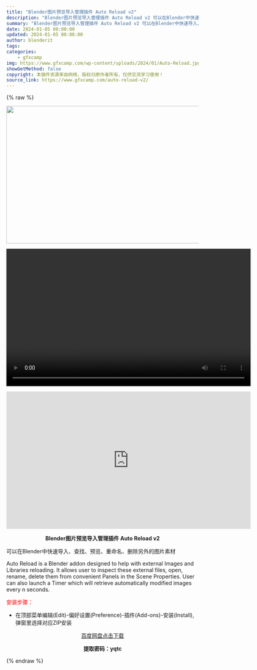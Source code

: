 ```yaml
---
title: "Blender图片预览导入管理插件 Auto Reload v2"
description: "Blender图片预览导入管理插件 Auto Reload v2 可以在Blender中快速导入、查找、预览、重命名、删除另外的图片素材 Auto Reload is a Blender addon ..."
summary: "Blender图片预览导入管理插件 Auto Reload v2 可以在Blender中快速导入、查找、预览、重命名、删除另外的图片素材 Auto Reload is a Blender addon ..."
date: 2024-01-05 00:00:00
updated: 2024-01-05 00:00:00
author: blenderit
tags: 
categories:
    - gfxcamp
img: https://www.gfxcamp.com/wp-content/uploads/2024/01/Auto-Reload.jpg
showGetMethod: false
copyright: 本插件资源来自网络，版权归原作者所有，仅供交流学习使用！
source_link: https://www.gfxcamp.com/auto-reload-v2/
---
```


{% raw %}
<div><p><img decoding="async" class="aligncenter size-full wp-image-117582" src="https://www.gfxcamp.com/wp-content/uploads/2024/01/Auto-Reload.jpg" data-src="https://www.gfxcamp.com/wp-content/uploads/2024/01/Auto-Reload.jpg" alt="" width="640" height="360" data-srcset="https://www.gfxcamp.com/wp-content/uploads/2024/01/Auto-Reload.jpg 640w, https://www.gfxcamp.com/wp-content/uploads/2024/01/Auto-Reload-150x84.jpg 150w" data-sizes="(max-width: 640px) 100vw, 640px"><br>
</p><center><div style="width: 640px;" class="wp-video"><!--[if lt IE 9]><script>document.createElement('video');</script><![endif]-->
<video class="wp-video-shortcode" id="video-117581-1" width="640" height="360" preload="true" controls="controls"><source type="video/mp4" src="http://cloud.video.taobao.com/play/u/null/p/1/e/6/t/1/444934481301.mp4?_=1"></source><a href="http://cloud.video.taobao.com/play/u/null/p/1/e/6/t/1/444934481301.mp4">http://cloud.video.taobao.com/play/u/null/p/1/e/6/t/1/444934481301.mp4</a></video></div></center><p style="text-align: center;"><strong><iframe loading="lazy" src="https://player.youku.com/embed/XNjI5ODQzMjYwMA==" width="640" height="360" frameborder="0" allowfullscreen="allowfullscreen" data-mce-fragment="1"></iframe></strong></p><p style="text-align: center;"><strong>Blender图片预览导入管理插件 Auto Reload v2</strong></p><p>可以在Blender中快速导入、查找、预览、重命名、删除另外的图片素材</p><p>Auto Reload is a Blender addon designed to help with external Images and Libraries reloading. It allows user to inspect these external files, open, rename, delete them from convenient Panels in the Scene Properties. User can also launch a Timer which will retrieve automatically modified images every n seconds.</p><p style="text-align: left;"><span style="color: #ff0000;">安装步骤：</span></p><ul>
<li>在顶部菜单编辑(Edit)-偏好设置(Preference)-插件(Add-ons)-安装(Install),弹窗里选择对应ZIP安装</li>
</ul><p style="text-align: center;"><a class="maxbutton-3 maxbutton maxbutton-baidu" target="_blank" rel="noopener" href="https://pan.baidu.com/s/15UuDB8OGktPJYGrLRtJpGg?pwd=yqtc"><span class="mb-text">百度网盘点击下载</span></a></p><p style="text-align: center;"><strong>提取密码：yqtc</strong></p></div>
<div style="display: none">gfxcamp</div>
{% endraw %}